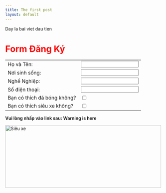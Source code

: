 ```yaml
---
title: The first post
layout: default
---
```


Day la bai viet dau tien
<body>
<h1 style="color: #f00">Form Đăng Ký</h1>
	<form method="POST">
		<table border="0">
			<tr>
				<td>Họ và Tên:</td>
				<td><input type="text" name="username"></td>
			</tr>
			<tr>
				<td>Nơi sinh sống:</td>
				<td><input type="text" name="address"></td>
			</tr>
			<tr>
				<td>Nghề Nghiệp:</td>
				<td><input type="text" name="job"></td>
			</tr>
			<tr>
				<td>Số điện thoại:</td>
				<td><input type="text" name="note"></td>
			</tr>
			<tr>
		        <td>Bạn có thích đá bóng không?</td>
                <td><input type="checkbox" name="Có" value="1"></td>
			</tr>
			<tr>
		        <td>Bạn có thích siêu xe không?</td>
                <td><input type="checkbox" name="Có" value="1"></td>
			</tr>
		</table>
	</form>
	<p><strong>Vui lòng nhấp vào link sau: <a href="seeme.html"></a> Warning is here</a></strong></p> 

<img src="https://media.laodong.vn/Storage/NewsPortal/2019/7/5/742726/604134.jpg" alt="Siêu xe" width="500" height="200">
</body>	     